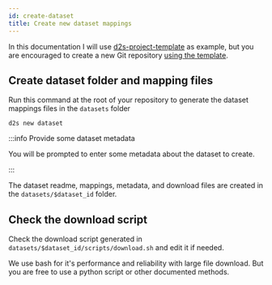 ```yaml
---
id: create-dataset
title: Create new dataset mappings
---
```


In this documentation I will use [d2s-project-template](https://github.com/MaastrichtU-IDS/d2s-project-template) as example, but you are encouraged to create a new Git repository [using the template](https://github.com/MaastrichtU-IDS/d2s-project-template/generate).

## Create dataset folder and mapping files

Run this command at the root of your repository to generate the dataset mappings files in the `datasets` folder

```shell
d2s new dataset
```

:::info Provide some dataset metadata

You will be prompted to enter some metadata about the dataset to create.

:::

The dataset readme, mappings, metadata, and download files are created in the `datasets/$dataset_id` folder.

## Check the download script

Check the download script generated in `datasets/$dataset_id/scripts/download.sh` and edit it if needed.

We use bash for it's performance and reliability with large file download. But you are free to use a python script or other documented methods.